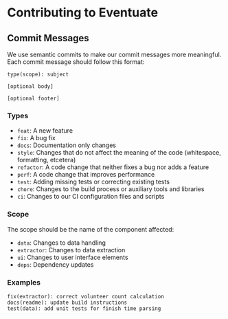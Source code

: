# Contributing to Eventuate

## Commit Messages

We use semantic commits to make our commit messages more meaningful. Each commit
message should follow this format:

```text
type(scope): subject

[optional body]

[optional footer]
```

### Types

- `feat`: A new feature
- `fix`: A bug fix
- `docs`: Documentation only changes
- `style`: Changes that do not affect the meaning of the code (whitespace,
  formatting, etcetera)
- `refactor`: A code change that neither fixes a bug nor adds a feature
- `perf`: A code change that improves performance
- `test`: Adding missing tests or correcting existing tests
- `chore`: Changes to the build process or auxiliary tools and libraries
- `ci`: Changes to our CI configuration files and scripts

### Scope

The scope should be the name of the component affected:

- `data`: Changes to data handling
- `extractor`: Changes to data extraction
- `ui`: Changes to user interface elements
- `deps`: Dependency updates

### Examples

```text
fix(extractor): correct volunteer count calculation
docs(readme): update build instructions
test(data): add unit tests for finish time parsing
```
